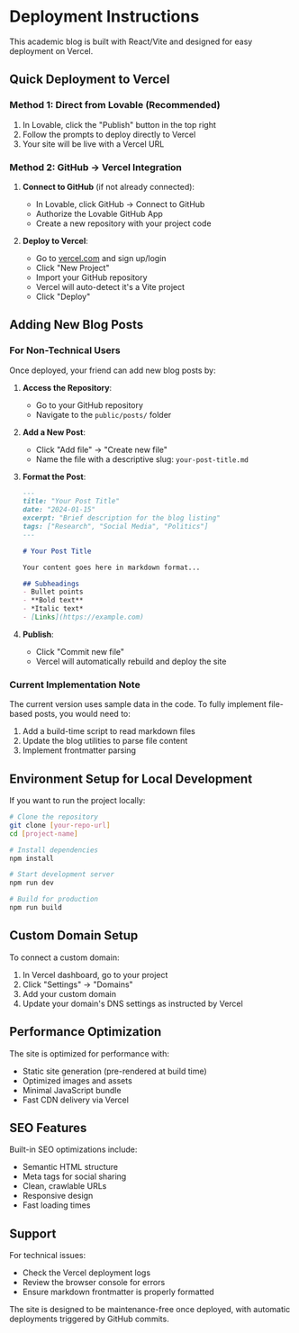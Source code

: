 # Deployment Instructions

This academic blog is built with React/Vite and designed for easy deployment on Vercel.

## Quick Deployment to Vercel

### Method 1: Direct from Lovable (Recommended)
1. In Lovable, click the "Publish" button in the top right
2. Follow the prompts to deploy directly to Vercel
3. Your site will be live with a Vercel URL

### Method 2: GitHub → Vercel Integration
1. **Connect to GitHub** (if not already connected):
   - In Lovable, click GitHub → Connect to GitHub
   - Authorize the Lovable GitHub App
   - Create a new repository with your project code

2. **Deploy to Vercel**:
   - Go to [vercel.com](https://vercel.com) and sign up/login
   - Click "New Project"
   - Import your GitHub repository
   - Vercel will auto-detect it's a Vite project
   - Click "Deploy"

## Adding New Blog Posts

### For Non-Technical Users

Once deployed, your friend can add new blog posts by:

1. **Access the Repository**:
   - Go to your GitHub repository
   - Navigate to the `public/posts/` folder

2. **Add a New Post**:
   - Click "Add file" → "Create new file"
   - Name the file with a descriptive slug: `your-post-title.md`

3. **Format the Post**:
   ```markdown
   ---
   title: "Your Post Title"
   date: "2024-01-15"
   excerpt: "Brief description for the blog listing"
   tags: ["Research", "Social Media", "Politics"]
   ---

   # Your Post Title

   Your content goes here in markdown format...

   ## Subheadings
   - Bullet points
   - **Bold text**
   - *Italic text*
   - [Links](https://example.com)
   ```

4. **Publish**:
   - Click "Commit new file"
   - Vercel will automatically rebuild and deploy the site

### Current Implementation Note

The current version uses sample data in the code. To fully implement file-based posts, you would need to:

1. Add a build-time script to read markdown files
2. Update the blog utilities to parse file content
3. Implement frontmatter parsing

## Environment Setup for Local Development

If you want to run the project locally:

```bash
# Clone the repository
git clone [your-repo-url]
cd [project-name]

# Install dependencies
npm install

# Start development server
npm run dev

# Build for production
npm run build
```

## Custom Domain Setup

To connect a custom domain:

1. In Vercel dashboard, go to your project
2. Click "Settings" → "Domains"
3. Add your custom domain
4. Update your domain's DNS settings as instructed by Vercel

## Performance Optimization

The site is optimized for performance with:
- Static site generation (pre-rendered at build time)
- Optimized images and assets
- Minimal JavaScript bundle
- Fast CDN delivery via Vercel

## SEO Features

Built-in SEO optimizations include:
- Semantic HTML structure
- Meta tags for social sharing
- Clean, crawlable URLs
- Responsive design
- Fast loading times

## Support

For technical issues:
- Check the Vercel deployment logs
- Review the browser console for errors
- Ensure markdown frontmatter is properly formatted

The site is designed to be maintenance-free once deployed, with automatic deployments triggered by GitHub commits.